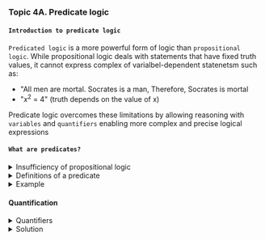 ### Topic 4A. Predicate logic

#### `Introduction to predicate logic`

`Predicated logic` is a more powerful form of logic than `propositional logic`.
While propositional logic deals with statements that have fixed truth values, it cannot express complex of varialbel-dependent statenetsm such as:

- "All men are mortal. Socrates is a man, Therefore, Socrates is mortal
- "$x^2$ = 4" (truth depends on the value of x)

Predicate logic overcomes these limitations by allowing reasoning with `variables` and `quantifiers` enabling more complex and precise logical expressions

#### `What are predicates?`

<details>
  <summary>Insufficiency of propositional logic</summary>

Given the statement: "`x` squared is equal to 4"

- It's not a proposition, as it's truth value is a `function` depending on x
- This `can't be` expressed with `propositional logic`, but `predicate lofic` will `enable` us ti formalise it

</details>

<details>
  <summary>Definitions of a predicate</summary>

- `Predicates` are a more `general` form of `proposition`
- Predicates behave as `functions`whose values are `T or F` depending on their varialbes
- Predicates `become propositions` when their variables are `given` actual `values`

- The statement "x squared is equal to 4" has two parts:

  - The `variable` x, which is the subject of the statement
  - The `predicate` "squared is equal to 4", which is the property that the subject of the statement can have

- This statement can be formalised as `P(x)` where P is the predicate "squared is equal to 4" and x is the variable

- `P` is said to be the `propositional function`
- Once a value is assigned to the variable x, the statement P(x)
  becomes a proposition and has a truth value.

</details>

<details>
    <summary>Example</summary>

- Let `x` be an integer
- Let `P` be the propositional function "squared is eqaul to 4"

- Let ecaluate P(x) for specific values of the variable x:
  - P(2) is `True`
  - P(3) is `False`

</details>

#### Quantification

<details>
     <summary>Quantifiers</summary>

     - Quantification expresses th extent to which a predicate is true over a range of elementss

     - they express the meaning of the words all and some

</details>

<details>
     <summary>Solution</summary>

</details>
